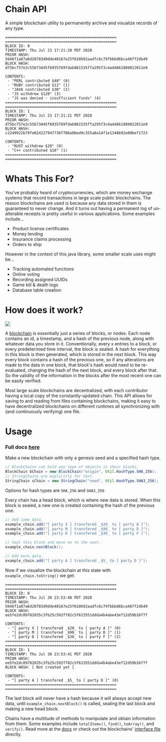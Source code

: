 # Chain API
A simple blockchain utility to permanently archive and visualize records of any type.

```
==================================================
==================================================
BLOCK ID: 0
TIMESTAMP: Thu Jul 23 17:21:20 PDT 2020
PRIOR HASH: 5646f1a87a6d20703d9dde40167e25f610b92aadfc6c79fbbbd6bca46ff2db49
BLOCK HASH: d75bc757e2c55673445f6935769fdab881535ffa295f3c4ad4661889012011e9

CONTENTS:
 - "PERL contributed $40" (0)
 - "RUBY contributed $12" (1)
 - "JAVA contributed $30" (2)
 - "JS withdrew $120" (3)
 - "JS was denied - insufficient funds" (4)
==================================================
==================================================
BLOCK ID: 1
TIMESTAMP: Thu Jul 23 17:21:21 PDT 2020
PRIOR HASH: d75bc757e2c55673445f6935769fdab881535ffa295f3c4ad4661889012011e9
BLOCK HASH: c2249922b79fe024227947736f786a0bed9c355a0a14f1e1348692e00bef1723

CONTENTS:
 - "RUST withdrew $20" (0)
 - "C++ contributed $10" (1)
==================================================
==================================================
```

# Whats This For?
You've probably heard of cryptocurrencies, which are money exchange systems that record transactions in large scale public blockchains. The reason blockchains are used is because any data stored in them is guaranteed to never change. And it turns out having a permanent log of un-alterable receipts is pretty useful in various applications. Some examples include...
* Product license certificates
* Money lending
* Insurance claims processing
* Orders to ship

However in the context of this java library, some smaller scale uses might be...
* Tracking automated functions
* Online voting
* Recording assigned UUIDs
* Game kill & death logs
* Database table creation

# How does it work?

![](https://spheregen.com/wp-content/uploads/2019/04/blockchain.png)

A [blockchain](https://en.wikipedia.org/wiki/Blockchain#Structure) is essentially just a series of blocks, or nodes. Each node contains an id, a timestamp, and a hash of the previous node, along with whatever data you store in it. Conventionally, every x entries to a block, or every predetermied time interval, the block is sealed. A hash for everything in this block is then generated, which is stored in the next block. This way every block contains a hash of the previous one, so if any alterations are made to the data in one block, that block's hash would need to be re-evaluated, changing the hash of the next block, and every block after that. So the validity of the information in the blocks after the most recent one can be easily verified.

Most large scale blockchains are decentralized, with each contributor having a local copy of the constantly-updated chain. This API allows for saving to and reading from files containing blockchains, making it easy to have decentralized blockchains on different runtimes all synchronizing with (and continuously verifying) one file.

# Usage

### Full docs [here](link)

Make a new blockchain with only a genesis seed and a specified hash type.
``` java
// BlockChains can hold any type of objects in their blocks.
BlockChain bChain = new BlockChain("origin", Util.HashType.SHA_256);
// StringChains are explicitly for text.
StringChain sChain = new StringChain("seed", Util.HashType.SHA3_256);
```
Options for hash types are `SHA_256` and `SHA3_256`

Every chain has a head block, which is where new data is stored. When this block is sealed, a new one is created containing the hash of the previous one.
```java
// Add some data.
example_chain.add("[ party X ] transfered _$20_ to [ party A ]");
example_chain.add("[ party M ] transfered _$90_ to [ party D ]");
example_chain.add("[ party D ] transfered _$30_ to [ party F ]");

// Seal this block and move on to the next.
example_chain.nextBlock();

// Add more data.
example_chain.add("[ party A ] transfered _$5_ to [ party D ]");
```


Now if we visualize the blockchain at this state with `example_chain.toString()` we get:
```
==================================================
==================================================
BLOCK ID: 0
TIMESTAMP: Thu Jul 30 23:53:40 PDT 2020
PRIOR HASH: 5646f1a87a6d20703d9dde40167e25f610b92aadfc6c79fbbbd6bca46ff2db49
BLOCK HASH: ee5fe2dc09782035c3fb25c592ff82c5f613551ddda4b4abe43ef12d59b16f7f

CONTENTS:
 - "[ party X ] transfered _$20_ to [ party A ]" (0)
 - "[ party M ] transfered _$90_ to [ party D ]" (1)
 - "[ party D ] transfered _$30_ to [ party F ]" (2)
==================================================
==================================================
BLOCK ID: 1
TIMESTAMP: Thu Jul 30 23:53:41 PDT 2020
PRIOR HASH: ee5fe2dc09782035c3fb25c592ff82c5f613551ddda4b4abe43ef12d59b16f7f
BLOCK HASH: [ Not created yet ]

CONTENTS:
 - "[ party A ] transfered _$5_ to [ party D ]" (0)
==================================================
==================================================
```

The last block will never have a hash because it will always accept new data, until `example_chain.nextBlock()` is called, sealing the last block and making a new head block.

Chains have a multitude of methods to manipulate and obtain information from them. Some examples include `totalItems()`, `find()`, `toArray()`, and `verify()`. Read more at the [docs](link) or check out the blockchains' [interface file](https://github.com/mtxrii/Chain-API/blob/master/src/com/edavalos/Crypto/Chain.java) directly.
